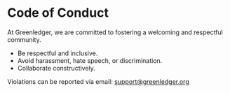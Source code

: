 # Code of Conduct  

At Greenledger, we are committed to fostering a welcoming and respectful community.  

- Be respectful and inclusive.  
- Avoid harassment, hate speech, or discrimination.  
- Collaborate constructively.  

Violations can be reported via email: support@greenledger.org

